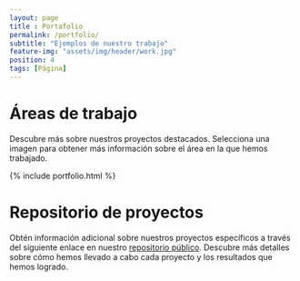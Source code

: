 ```yaml
--- 
layout: page
title : Portafolio 
permalink: /portfolio/
subtitle: "Ejemplos de nuestro trabajo" 
feature-img: "assets/img/header/work.jpg"
position: 4
tags: [Página]
---
```


# Áreas de trabajo
Descubre más sobre nuestros proyectos destacados. Selecciona una imagen para obtener más información sobre el área en la que hemos trabajado.

{% include portfolio.html %}

# Repositorio de proyectos
Obtén información adicional sobre nuestros proyectos específicos a través del siguiente enlace en nuestro [repositorio público](https://github.com/raulg-cpp/AntaresPortafolio). Descubre más detalles sobre cómo hemos llevado a cabo cada proyecto y los resultados que hemos logrado.
